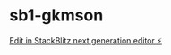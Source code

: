 # sb1-gkmson

[Edit in StackBlitz next generation editor ⚡️](https://stackblitz.com/~/github.com/Pato-desarrollo/sb1-gkmson)